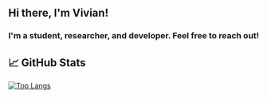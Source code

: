 <h2>
  Hi there, I'm Vivian!
</h2>

<h3>
  I'm a student, researcher, and developer.
  Feel free to reach out!
</h3>

## 📈 GitHub Stats

<!---[![Anurag’s github stats](https://github-readme-stats.vercel.app/api?username=viviancodes1)](https://github.com/viviancodes1)--->


[![Top Langs](https://github-readme-stats.vercel.app/api/top-langs/?username=viviancodes1&layout=compact)](https://github.com/viviancodes1)

<!---
viviancodes1/viviancodes1 is a ✨ special ✨ repository because its `README.md` (this file) appears on your GitHub profile.
You can click the Preview link to take a look at your changes.
--->
